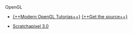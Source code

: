 OpenGL



- [{++Modern OpenGL Tutorias++}](https://ogldev.org/index.html) [{++Get the source++}](https://github.com/emeiri/ogldev)

- [Scratchapixel 3.0](https://www.scratchapixel.com/)